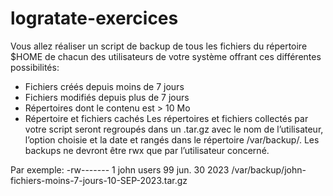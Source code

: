 # logratate-exercices

Vous allez réaliser un script de backup de tous les fichiers du répertoire $HOME de
chacun des utilisateurs de votre système offrant ces différentes possibilités:
- Fichiers créés depuis moins de 7 jours
- Fichiers modifiés depuis plus de 7 jours
- Répertoires dont le contenu est > 10 Mo
- Répertoire et fichiers cachés
Les répertoires et fichiers collectés par votre script seront regroupés dans un .tar.gz
avec le nom de l’utilisateur, l’option choisie et la date et rangés dans le répertoire
/var/backup/. Les backups ne devront être rwx que par l’utilisateur concerné.

Par exemple:
-rw------- 1 john users 99 jun. 30 2023 /var/backup/john-fichiers-moins-7-jours-10-SEP-2023.tar.gz
